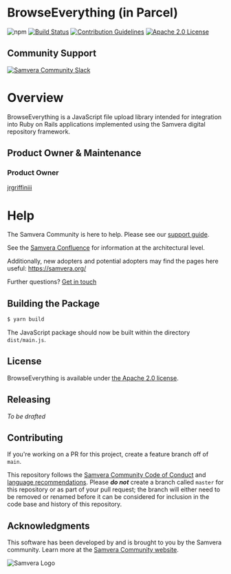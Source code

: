 BrowseEverything (in Parcel)
=================================

![npm](https://img.shields.io/npm/0.0.1/browse-everything)
[![Build Status](https://circleci.com/gh/jrgriffiniii/parcel-browse-everything.svg?style=svg)](https://circleci.com/gh/samvera/parcel-browse-everything)
[![Contribution Guidelines](https://img.shields.io/badge/contributing-guidelines-blue.svg)](./CONTRIBUTING.md)
[![Apache 2.0 License](https://img.shields.io/badge/apache2-license-blue.svg)](./LICENSE)

## Community Support
[![Samvera Community Slack](https://img.shields.io/badge/samvera-slack-blueviolet)](http://slack.samvera.org/)

# Overview

BrowseEverything is a JavaScript file upload library intended for integration into Ruby on Rails applications implemented using the Samvera digital repository framework.

## Product Owner & Maintenance

### Product Owner

[jrgriffiniii](http://github.com/jrgriffiniii)

# Help

The Samvera Community is here to help. Please see our [support guide](./SUPPORT.md).

See the [Samvera Confluence](https://samvera.atlassian.net/wiki/spaces/samvera/overview) for information at the architectural level.

Additionally, new adopters and potential adopters may find the pages here useful: <https://samvera.org/>

Further questions? [Get in touch](https://samvera.atlassian.net/wiki/spaces/samvera/pages/405211682/Getting+Started+in+the+Samvera+Community)

## Building the Package

```bash
$ yarn build
```

The JavaScript package should now be built within the directory `dist/main.js`.

## License

BrowseEverything is available under [the Apache 2.0 license](LICENSE).

## Releasing

*To be drafted*

## Contributing

If you're working on a PR for this project, create a feature branch off of `main`.

This repository follows the [Samvera Community Code of Conduct](https://samvera.atlassian.net/wiki/spaces/samvera/pages/405212316/Code+of+Conduct) and [language recommendations](https://github.com/samvera/maintenance/blob/main/templates/CONTRIBUTING.md#language).  Please ***do not*** create a branch called `master` for this repository or as part of your pull request; the branch will either need to be removed or renamed before it can be considered for inclusion in the code base and history of this repository.

## Acknowledgments

This software has been developed by and is brought to you by the Samvera community.  Learn more at the [Samvera Community website](https://samvera.org/).

![Samvera Logo](https://samvera.atlassian.net/wiki/download/attachments/1918631965/samvera-fall-TM-220w.png?api=v2)
